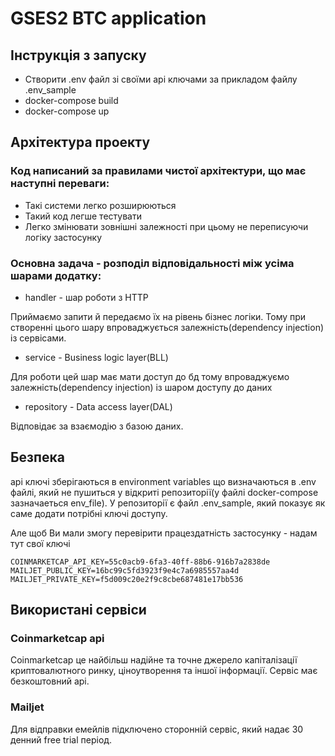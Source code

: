 # GSES2 BTC application

## Інструкція з запуску
- Створити .env файл зі своїми api ключами за прикладом файлу .env_sample
- docker-compose build
- docker-compose up

## Архітектура проекту
### Код написаний за правилами чистої архітектури, що має наступні переваги:
- Такі системи легко розширюються
- Такий код легше тестувати
- Легко змінювати зовнішні залежності при цьому не переписуючи логіку застосунку

### Основна задача - розподіл відповідальності між усіма шарами додатку:
- handler - шар роботи з HTTP

Приймаємо запити й передаємо їх на рівень бізнес логіки. Тому при створенні цього шару впроваджується залежність(dependency injection) із сервісами.
- service - Business logic layer(BLL)

Для роботи цей шар має мати доступ до бд тому впроваджуємо залежність(dependency injection) із шаром доступу до даних
- repository - Data access layer(DAL)

Відповідає за взаємодію з базою даних.

## Безпека
api ключі зберігаються в environment variables що визначаються в .env файлі, який не пушиться у відкриті репозиторії(у файлі docker-compose зазначаеться env_file).
У репозиторії є файл .env_sample, який показує як саме додати потрібні ключі доступу.

Але щоб Ви мали змогу перевірити працездатність застосунку - надам тут свої ключі
```
COINMARKETCAP_API_KEY=55c0acb9-6fa3-40ff-88b6-916b7a2838de
MAILJET_PUBLIC_KEY=16bc99c5fd3923f9e4c7a6985557aa4d
MAILJET_PRIVATE_KEY=f5d009c20e2f9c8cbe687481e17bb536
```

## Використані сервіси
### Coinmarketcap api
Coinmarketcap це найбільш надійне та точне джерело капіталізації криптовалютного ринку, ціноутворення та іншої інформації. Сервіс має безкоштовний api.

### Mailjet
Для відправки емейлів підключено сторонній сервіс, який надає 30 денний free trial період.